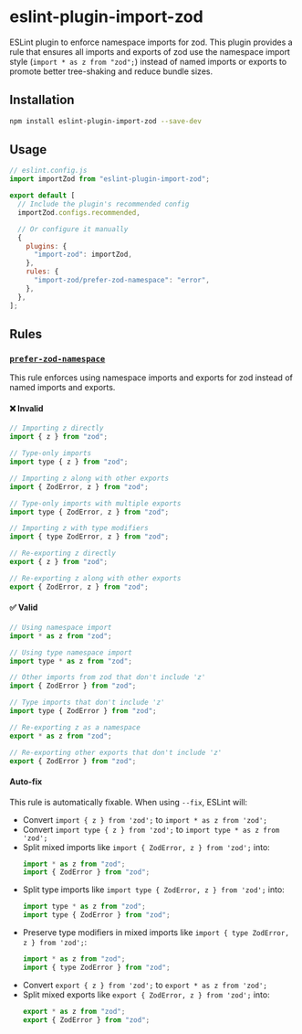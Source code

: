 # eslint-plugin-import-zod

ESLint plugin to enforce namespace imports for zod. This plugin provides a rule that ensures all imports and exports of zod use the namespace import style (`import * as z from "zod";`) instead of named imports or exports to promote better tree-shaking and reduce bundle sizes.

## Installation

```bash
npm install eslint-plugin-import-zod --save-dev
```

## Usage

```js
// eslint.config.js
import importZod from "eslint-plugin-import-zod";

export default [
  // Include the plugin's recommended config
  importZod.configs.recommended,

  // Or configure it manually
  {
    plugins: {
      "import-zod": importZod,
    },
    rules: {
      "import-zod/prefer-zod-namespace": "error",
    },
  },
];
```

## Rules

### [`prefer-zod-namespace`](docs/rules/prefer-zod-namespace.md)

This rule enforces using namespace imports and exports for zod instead of named imports and exports.

#### ❌ Invalid

```js
// Importing z directly
import { z } from "zod";

// Type-only imports
import type { z } from "zod";

// Importing z along with other exports
import { ZodError, z } from "zod";

// Type-only imports with multiple exports
import type { ZodError, z } from "zod";

// Importing z with type modifiers
import { type ZodError, z } from "zod";

// Re-exporting z directly
export { z } from "zod";

// Re-exporting z along with other exports
export { ZodError, z } from "zod";
```

#### ✅ Valid

```js
// Using namespace import
import * as z from "zod";

// Using type namespace import
import type * as z from "zod";

// Other imports from zod that don't include 'z'
import { ZodError } from "zod";

// Type imports that don't include 'z'
import type { ZodError } from "zod";

// Re-exporting z as a namespace
export * as z from "zod";

// Re-exporting other exports that don't include 'z'
export { ZodError } from "zod";
```

#### Auto-fix

This rule is automatically fixable. When using `--fix`, ESLint will:

- Convert `import { z } from 'zod';` to `import * as z from 'zod';`
- Convert `import type { z } from 'zod';` to `import type * as z from 'zod';`
- Split mixed imports like `import { ZodError, z } from 'zod';` into:
  ```js
  import * as z from "zod";
  import { ZodError } from "zod";
  ```
- Split type imports like `import type { ZodError, z } from 'zod';` into:
  ```js
  import type * as z from "zod";
  import type { ZodError } from "zod";
  ```
- Preserve type modifiers in mixed imports like `import { type ZodError, z } from 'zod';`:
  ```js
  import * as z from "zod";
  import { type ZodError } from "zod";
  ```
- Convert `export { z } from 'zod';` to `export * as z from 'zod';`
- Split mixed exports like `export { ZodError, z } from 'zod';` into:
  ```js
  export * as z from "zod";
  export { ZodError } from "zod";
  ```
